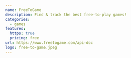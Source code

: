 ```yaml
---
name: FreeToGame
description: Find & track the best free-to-play games!
categories:
  - games
features:
  https: true
  pricing: free
url: https://www.freetogame.com/api-doc
logo: free-to-game.jpeg
---
```

